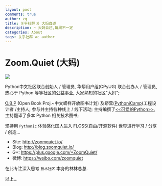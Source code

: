 ```yaml
---
layout: post
comments: true
author: zq
title: 关乎社群:0 大妈自述
description: ~ 大妈自述,每周不一定
categories: About
tags: 关乎社群 ac author
---
```


# Zoom.Quiet (大妈)

![](https://avatars2.githubusercontent.com/u/22494?s=400&v=4)

Python中文社区联合创始人 / 管理员, 华蟒用户组(CPyUG) 联合创办人 / 管理员, 热心于 Python 等等社区的公益事业, 大家熟知的社区"大妈";

<!--more-->

[O.B.P](http://code.google.com/p/openbookproject/) (Open Book Proj.~中文蟒样开放图书计划) 及蟒营([PythoniCamp](http://code.google.com/p/kcpycamp/wiki/PythoniCamp))工程设计者 /主持人; 参与并主持各种线上 / 线下活动; 
主持编撰了[<<可爱的Python>>](http://book.douban.com/subject/3884108/), 主持翻译了多本 Python 相关技术图书; 

坚持用 `Pythonic` 体验感化国人进入 FLOSS(自由/开源软件) 世界进行学习 / 分享 / 创造...

- Site: http://zoomquiet.io/
- Blog: http://blog.zoomquiet.io/
- G+: https://plus.google.com/+ZoomQuiet/
- 微博: https://weibo.com/zoomquiet

在此专注深入思考 `技术社区` 本身的林林总总.

以上...

